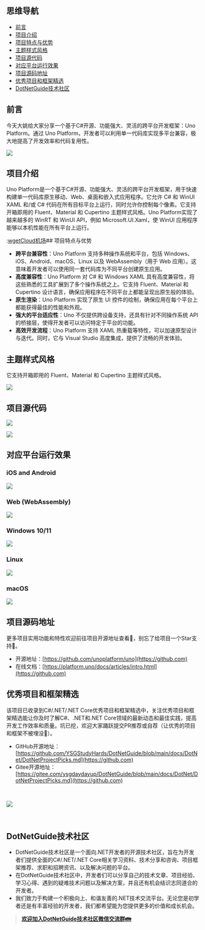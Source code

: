 ## 思维导航

* [前言](https://github.com)
* [项目介绍](https://github.com)
* [项目特点与优势](https://github.com)
* [主题样式风格](https://github.com)
* [项目源代码](https://github.com)
* [对应平台运行效果](https://github.com)
* [项目源码地址](https://github.com)
* [优秀项目和框架精选](https://github.com)
* [DotNetGuide技术社区](https://github.com)

## 前言


今天大姚给大家分享一个基于C\#开源、功能强大、灵活的跨平台开发框架：Uno Platform。通过 Uno Platform，开发者可以利用单一代码库实现多平台兼容，极大地提高了开发效率和代码复用性。


![](https://img2024.cnblogs.com/blog/1336199/202411/1336199-20241114210128629-1642912144.png)


## 项目介绍


Uno Platform是一个基于C\#开源、功能强大、灵活的跨平台开发框架，用于快速构建单一代码库原生移动、Web、桌面和嵌入式应用程序。它允许 C\# 和 WinUI XAML 和/或 C\# 代码在所有目标平台上运行，同时允许你控制每个像素。它支持开箱即用的 Fluent、Material 和 Cupertino 主题样式风格。Uno Platform实现了越来越多的 WinRT 和 WinUI API，例如 Microsoft.UI.Xaml，使 WinUI 应用程序能够以本机性能在所有平台上运行。


:[wgetCloud机场](https://tabijibiyori.org)## 项目特点与优势


* **跨平台兼容性**：Uno Platform 支持多种操作系统和平台，包括 Windows、iOS、Android、macOS、Linux 以及 WebAssembly（用于 Web 应用）。这意味着开发者可以使用同一套代码库为不同平台创建原生应用。
* **高度兼容性**：Uno Platform 对 C\# 和 Windows XAML 具有高度兼容性，将这些熟悉的工具扩展到了多个操作系统之上。它支持 Fluent、Material 和 Cupertino 设计语言，确保应用程序在不同平台上都能呈现出原生般的体验。
* **原生渲染**：Uno Platform 实现了原生 UI 控件的绘制，确保应用在每个平台上都能获得最佳的性能和外观。
* **强大的平台适应性**：Uno 不仅提供跨设备支持，还具有针对不同操作系统 API 的桥接层，使得开发者可以访问特定于平台的功能。
* **高效开发流程**：Uno Platform 支持 XAML 热重载等特性，可以加速原型设计与迭代。同时，它与 Visual Studio 高度集成，提供了流畅的开发体验。


## 主题样式风格


它支持开箱即用的 Fluent、Material 和 Cupertino 主题样式风格。


![](https://img2024.cnblogs.com/blog/1336199/202411/1336199-20241114205243735-232139322.png)


## 项目源代码


![](https://img2024.cnblogs.com/blog/1336199/202411/1336199-20241114205256412-389116987.png)


![](https://img2024.cnblogs.com/blog/1336199/202411/1336199-20241114205301418-1359769057.png)


## 对应平台运行效果


### iOS and Android


![](https://img2024.cnblogs.com/blog/1336199/202411/1336199-20241114205314301-1849598043.png)


### Web (WebAssembly)


![](https://img2024.cnblogs.com/blog/1336199/202411/1336199-20241114205333459-113020791.png)


### Windows 10/11


![](https://img2024.cnblogs.com/blog/1336199/202411/1336199-20241114205351583-190194148.png)


### Linux


![](https://img2024.cnblogs.com/blog/1336199/202411/1336199-20241114205745593-1686265288.png)


### macOS


![](https://img2024.cnblogs.com/blog/1336199/202411/1336199-20241114205910064-125190748.png)


## 项目源码地址


更多项目实用功能和特性欢迎前往项目开源地址查看👀，别忘了给项目一个Star支持💖。


* 开源地址：[https://github.com/unoplatform/uno](https://github.com)
* 在线文档：[https://platform.uno/docs/articles/intro.html](https://github.com)


## 优秀项目和框架精选


该项目已收录到C\#/.NET/.NET Core优秀项目和框架精选中，关注优秀项目和框架精选能让你及时了解C\#、.NET和.NET Core领域的最新动态和最佳实践，提高开发工作效率和质量。坑已挖，欢迎大家踊跃提交PR推荐或自荐（让优秀的项目和框架不被埋没🤞）。


* GitHub开源地址：[https://github.com/YSGStudyHards/DotNetGuide/blob/main/docs/DotNet/DotNetProjectPicks.md](https://github.com)
* Gitee开源地址：[https://gitee.com/ysgdaydayup/DotNetGuide/blob/main/docs/DotNet/DotNetProjectPicks.md](https://github.com)


 


![](https://img2024.cnblogs.com/blog/1336199/202411/1336199-20241114210956749-1850102055.png)


 


## DotNetGuide技术社区


* DotNetGuide技术社区是一个面向.NET开发者的开源技术社区，旨在为开发者们提供全面的C\#/.NET/.NET Core相关学习资料、技术分享和咨询、项目框架推荐、求职和招聘资讯、以及解决问题的平台。
* 在DotNetGuide技术社区中，开发者们可以分享自己的技术文章、项目经验、学习心得、遇到的疑难技术问题以及解决方案，并且还有机会结识志同道合的开发者。
* 我们致力于构建一个积极向上、和谐友善的.NET技术交流平台。无论您是初学者还是有丰富经验的开发者，我们都希望能为您提供更多的价值和成长机会。



> [**欢迎加入DotNetGuide技术社区微信交流群👪**](https://github.com)



